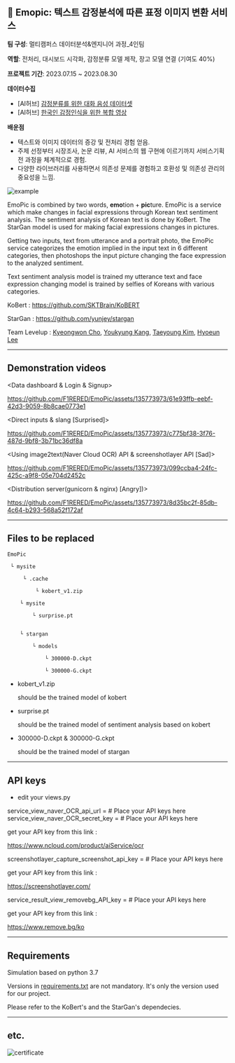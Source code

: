 ## 🤪 Emopic: 텍스트 감정분석에 따른 표정 이미지 변환 서비스
**팀 구성**: 멀티캠퍼스 데이터분석&엔지니어 과정_4인팀

**역할**: 전처리, 대시보드 시각화, 감정분류 모델 제작, 장고 모델 연결 (기여도 40%)

**프로젝트 기간**: 2023.07.15 ~ 2023.08.30

**데이터수집**

- [AI허브] [감정분류를 위한 대화 음성 데이터셋](https://www.aihub.or.kr/aihubdata/data/view.do?currMenu=115&topMenu=100&dataSetSn=263)
- [AI허브] [한국인 감정인식을 위한 복합 영상](https://www.aihub.or.kr/aihubdata/data/view.do?currMenu=115&topMenu=100&dataSetSn=82)

**배운점**

- 텍스트와 이미지 데이터의 증강 및 전처리 경험 얻음.
- 주제 선정부터 시장조사, 논문 리뷰, AI 서비스의 웹 구현에 이르기까지 서비스기획 전 과정을 체계적으로 경험.
- 다양한 라이브러리를 사용하면서 의존성 문제를 경험하고 호환성 및 의존성 관리의 중요성을 느낌.

![example](images/example.png)



 EmoPic is combined by two words, **emo**tion + **pic**ture. EmoPic is a service which make changes in facial expressions through Korean text sentiment analysis. The sentiment analysis of Korean text is done by KoBert. The StarGan model is used for making facial expressions changes in pictures.

 Getting two inputs, text from utterance and a portrait photo, the EmoPic service categorizes the emotion implied in the input text in 6 different categories, then photoshops the input picture changing the face expression to the analyzed sentiment.

 Text sentiment analysis model is trained my utterance text and face expression changing model is trained by selfies of Koreans with various categories.

KoBert : https://github.com/SKTBrain/KoBERT

StarGan : https://github.com/yunjey/stargan

Team Levelup : [Kyeongwon Cho](https://github.com/F1RERED), [Youkyung Kang](https://github.com/KYK0328), [Taeyoung Kim](https://github.com/xaeyoungkim), [Hyoeun Lee](https://github.com/hyony2)

--------------

## Demonstration videos

<Data dashboard & Login & Signup>

https://github.com/F1RERED/EmoPic/assets/135773973/61e93ffb-eebf-42d3-9059-8b8cae0773e1

<Direct inputs & slang [Surprised]>

https://github.com/F1RERED/EmoPic/assets/135773973/c775bf38-3f76-487d-9bf8-3b71bc36df8a

<Using image2text(Naver Cloud OCR) API & screenshotlayer API [Sad]>

https://github.com/F1RERED/EmoPic/assets/135773973/099ccba4-24fc-425c-a9f8-05e704d2452c

<Distribution server(gunicorn & nginx)  [Angry])>

https://github.com/F1RERED/EmoPic/assets/135773973/8d35bc2f-85db-4c64-b293-568a52f172af

--------------------------------

## Files to be replaced

```
EmoPic

 └ mysite

	 └ .cache

		 └ kobert_v1.zip

	└ mysite

		└ surprise.pt


	└ stargan

		└ models

			└ 300000-D.ckpt

			└ 300000-G.ckpt

```

* kobert_v1.zip

  should be the trained model of kobert

+ surprise.pt

  should be the trained model of sentiment analysis based on kobert

+ 300000-D.ckpt & 300000-G.ckpt 

  should be the trained model of stargan 

-------

## API keys

* edit your views.py

service_view_naver_OCR_api_url = # Place your API keys here
service_view_naver_OCR_secret_key = # Place your API keys here

get your API key from this link :

https://www.ncloud.com/product/aiService/ocr



screenshotlayer_capture_screenshot_api_key = # Place your API keys here

get your API key from this link :

https://screenshotlayer.com/



service_result_view_removebg_API_key = # Place your API keys here

get your API key from this link :

https://www.remove.bg/ko



-------------------------

## Requirements

 Simulation based on python 3.7

 Versions in [requirements.txt](requirements.txt) are not mandatory. It's only the version used for our project.

 Please refer to the KoBert's and the StarGan's dependecies.

---------------------------------

## etc.

![certificate](images/[D27]_상장(문제해결빅데이터활용프로젝트)_최우수상_3조.jpg)
